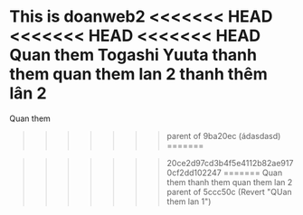 This is doanweb2 
<<<<<<< HEAD
<<<<<<< HEAD
<<<<<<< HEAD
Quan them
Togashi Yuuta
thanh them
quan them lan 2
thanh thêm lân 2
=======
Quan them
>>>>>>> parent of 9ba20ec (ádasdasd)
=======

>>>>>>> 20ce2d97cd3b4f5e4112b82ae9170cf2dd102247
=======
Quan them
thanh them
quan them lan 2
>>>>>>> parent of 5ccc50c (Revert "QUan them lan 1")
